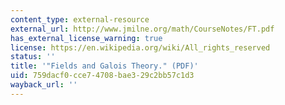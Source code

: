 ```yaml
---
content_type: external-resource
external_url: http://www.jmilne.org/math/CourseNotes/FT.pdf
has_external_license_warning: true
license: https://en.wikipedia.org/wiki/All_rights_reserved
status: ''
title: '"Fields and Galois Theory." (PDF)'
uid: 759dacf0-cce7-4708-bae3-29c2bb57c1d3
wayback_url: ''
---
```

